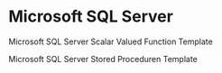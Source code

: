 # Microsoft SQL Server 
Microsoft SQL Server Scalar Valued Function Template

Microsoft SQL Server Stored Proceduren Template
